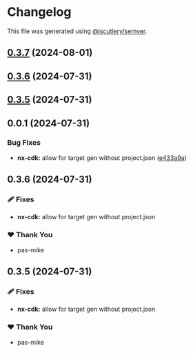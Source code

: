 # Changelog

This file was generated using [@jscutlery/semver](https://github.com/jscutlery/semver).

## [0.3.7](https://github.com/plastic-ant/packages/compare/nx-cdk@0.3.6...nx-cdk@0.3.7) (2024-08-01)

## [0.3.6](https://github.com/plastic-ant/nx-cdk/compare/nx-cdk@0.3.5...nx-cdk@0.3.6) (2024-07-31)

## [0.3.5](https://github.com/plastic-ant/nx-cdk/compare/nx-cdk@0.3.4...nx-cdk@0.3.5) (2024-07-31)

## 0.0.1 (2024-07-31)


### Bug Fixes

* **nx-cdk:** allow for target gen without project.json ([e433a9a](https://github.com/plastic-ant/nx-cdk/commit/e433a9a66d1821799648c7b26d0ec5232cac83b7))

## 0.3.6 (2024-07-31)


### 🩹 Fixes

- **nx-cdk:** allow for target gen without project.json


### ❤️  Thank You

- pas-mike

## 0.3.5 (2024-07-31)


### 🩹 Fixes

- **nx-cdk:** allow for target gen without project.json


### ❤️  Thank You

- pas-mike